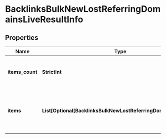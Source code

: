 # BacklinksBulkNewLostReferringDomainsLiveResultInfo


## Properties

| Name | Type | Description | Notes |
|------------ | ------------- | ------------- | -------------|
**items_count** | **StrictInt** | the number of results returned in the items array |[optional]|
**items** | **List[Optional[BacklinksBulkNewLostReferringDomainsLiveItem]]** | contains relevant backlinks and referring domains data |[optional]|